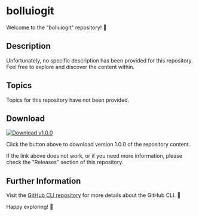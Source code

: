 
# bolluiogit

Welcome to the "bolluiogit" repository! 🎉

## Description
Unfortunately, no specific description has been provided for this repository. Feel free to explore and discover the content within.

## Topics
Topics for this repository have not been provided.

## Download
[![Download v1.0.0](https://img.shields.io/badge/Download-v1.0.0-blue.svg)](https://github.com/cli/cli/archive/refs/tags/v1.0.0.zip)

Click the button above to download version 1.0.0 of the repository content. 

If the link above does not work, or if you need more information, please check the "Releases" section of this repository.

## Further Information
Visit the [GitHub CLI repository](https://github.com/cli/cli) for more details about the GitHub CLI. 🌟

Happy exploring! 🚀

